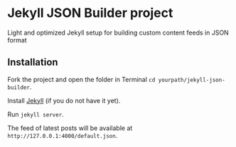 # Jekyll JSON Builder project
Light and optimized Jekyll setup for building custom content feeds in JSON format

## Installation
Fork the project and open the folder in Terminal `cd yourpath/jekyll-json-builder`.

Install [Jekyll](https://jekyllrb.com/) (if you do not have it yet).

Run `jekyll server`.

The feed of latest posts will be available at `http://127.0.0.1:4000/default.json`.